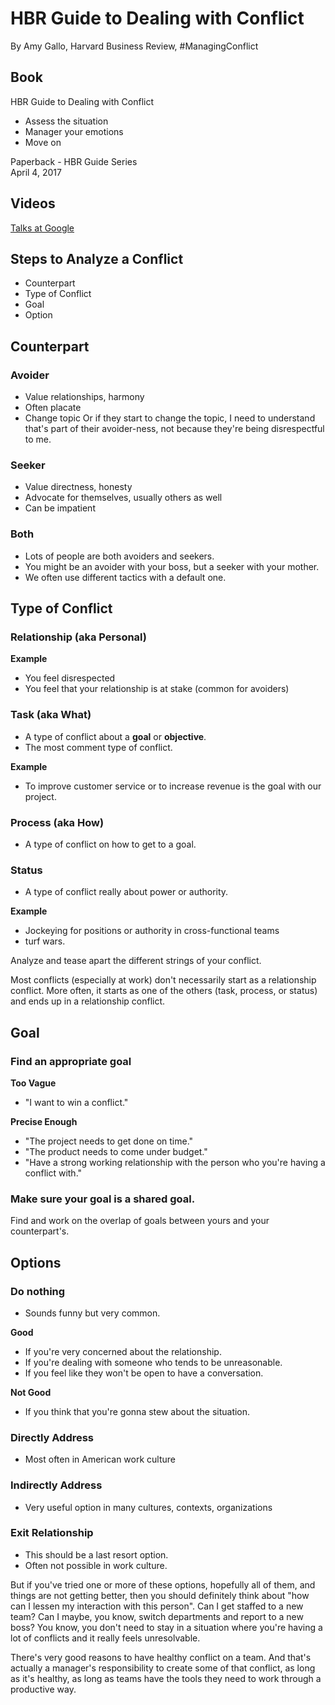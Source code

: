 # HBR Guide to Dealing with Conflict

By Amy Gallo, Harvard Business Review, #ManagingConflict

## Book

HBR Guide to Dealing with Conflict<br>

* Assess the situation
* Manager your emotions
* Move on

Paperback - HBR Guide Series<br>
April 4, 2017

## Videos

[Talks at Google](https://www.youtube.com/watch?v=MTOVidv7szY)

## Steps to Analyze a Conflict
* Counterpart
* Type of Conflict
* Goal
* Option

## Counterpart

### Avoider
* Value relationships, harmony
* Often placate
* Change topic
Or if they start to change the topic, I need to understand that's part of their avoider-ness, not because they're being disrespectful to me.

### Seeker
* Value directness, honesty
* Advocate for themselves, usually others as well
* Can be impatient

### Both
* Lots of people are both avoiders and seekers.
* You might be an avoider with your boss, but a seeker with your mother.
* We often use different tactics with a default one.

## Type of Conflict

### Relationship (aka Personal)
**Example**
* You feel disrespected
* You feel that your relationship is at stake (common for avoiders)

### Task (aka What)
* A type of conflict about a **goal** or **objective**.
* The most comment type of conflict.

**Example**
* To improve customer service or to increase revenue is the goal with our project.

### Process (aka How)
* A type of conflict on how to get to a goal.

### Status
* A type of conflict really about power or authority.

**Example**
* Jockeying for positions or authority in cross-functional teams
* turf wars.

Analyze and tease apart the different strings of your conflict.

Most conflicts (especially at work) don't necessarily start as a relationship conflict. More often, it starts as one of the others (task, process, or status) and ends up in a relationship conflict.

## Goal

### Find an appropriate goal
**Too Vague**
* "I want to win a conflict."

**Precise Enough**
* "The project needs to get done on time."
* "The product needs to come under budget."
* "Have a strong working relationship with the person who you're having a conflict with."

### Make sure your goal is a shared goal.
Find and work on the overlap of goals between yours and your counterpart's.

## Options

### Do nothing
* Sounds funny but very common.

**Good**
* If you're very concerned about the relationship.
* If you're dealing with someone who tends to be unreasonable.
* If you feel like they won't be open to have a conversation.

**Not Good**
* If you think that you're gonna stew about the situation.

### Directly Address
* Most often in American work culture

### Indirectly Address
* Very useful option in many cultures, contexts, organizations

### Exit Relationship
* This should be a last resort option.
* Often not possible in work culture.

But if you've tried one or more of these options, hopefully all of them, and things are not getting better, then you should definitely think about "how can I lessen my interaction with this person". Can I get staffed to a new team? Can I maybe, you know, switch departments and report to a new boss? You know, you don't need to stay in a situation where you're having a lot of conflicts and it really feels unresolvable.

There's very good reasons to have healthy conflict on a team. And that's actually a manager's responsibility to create some of that conflict, as long as it's healthy, as long as teams have the tools they need to work through a productive way.
